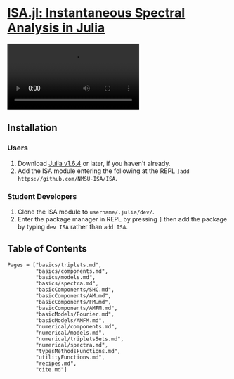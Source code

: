 # [ISA.jl: Instantaneous Spectral Analysis in Julia](https://github.com/NMSU-ISA/ISA/)

![](https://raw.githubusercontent.com/NMSU-ISA/ISA/master/docs/src/assets/ISA_animation.mp4)

## Installation

### Users
1) Download [Julia v1.6.4](https://julialang.org/downloads/#long_term_support_release) or later, if you haven't already.
1) Add the ISA module entering the following at the REPL `]add https://github.com/NMSU-ISA/ISA`.

### Student Developers
1) Clone the ISA module to `username/.julia/dev/`.
2) Enter the package manager in REPL by pressing `]`  then add the package by typing `dev ISA` rather than `add ISA`.

## Table of Contents
```@contents
Pages = ["basics/triplets.md",
         "basics/components.md",
         "basics/models.md",
         "basics/spectra.md",
         "basicComponents/SHC.md",
         "basicComponents/AM.md",
         "basicComponents/FM.md",
         "basicComponents/AMFM.md",
         "basicModels/Fourier.md",
         "basicModels/AMFM.md",
         "numerical/components.md",
         "numerical/models.md",
         "numerical/tripletsSets.md",   
         "numerical/spectra.md",            
         "typesMethodsFunctions.md",
         "utilityFunctions.md",
         "recipes.md",   
         "cite.md"]
```
